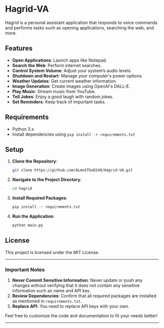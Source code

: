 # Hagrid-VA

Hagrid is a personal assistant application that responds to voice commands and performs tasks such as opening applications, searching the web, and more.

## Features

- **Open Applications**: Launch apps like Notepad.
- **Search the Web**: Perform internet searches.
- **Control System Volume**: Adjust your system’s audio levels.
- **Shutdown and Restart**: Manage your computer's power options.
- **Weather Updates**: Get current weather information.
- **Image Generation**: Create images using OpenAI's DALL-E.
- **Play Music**: Stream music from YouTube.
- **Tell Jokes**: Enjoy a good laugh with random jokes.
- **Set Reminders**: Keep track of important tasks.

## Requirements

- Python 3.x
- Install dependencies using `pip install -r requirements.txt`

## Setup

1. **Clone the Repository**:
   ```bash
   git clone https://github.com/ALmoSTGoD249/Hagrid-VA.git
   ```
2. **Navigate to the Project Directory**:
   ```bash
   cd hagrid
   ```
     
3. **Install Required Packages**:
   ```bash
   pip install -r requirements.txt
   ```
5. **Run the Application**:
   ```bash
   python main.py
   ```

## License

This project is licensed under the MIT License. 

---

### Important Notes

1. **Never Commit Sensitive Information**: Never update or push any changes without verifying that it does not contain any sensitive information such as name and API key.
2. **Review Dependencies**: Confirm that all required packages are installed as mentioned in `requirements.txt`.
3. **Replace API**: You need to replace API keys with your own.

Feel free to customize the code and documentation to fit your needs better!

---

